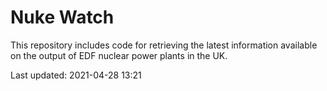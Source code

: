 # Nuke Watch

This repository includes code for retrieving the latest information available on the output of EDF nuclear power plants in the UK.

Last updated: 2021-04-28 13:21